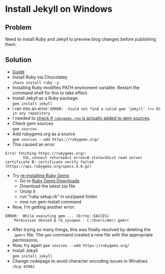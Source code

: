 # Install Jekyll on Windows

## Problem

Need to install Ruby and Jekyll to preview blog changes before publishing them.  

## Solution

- [Guide](http://jekyllrb.com/docs/windows/#installation)  
- Install Ruby via Chocolatey  
`choco install ruby -y`  
- Installing Ruby modifies PATH enviroment variable. Restart the command shell for this to take effect.
- Install Jekyll as a Ruby package.  
`gem install jekyll`  
- I ran into an error: `ERROR:  Could not find a valid gem 'jekyll' (>= 0) in any repository`  
- I needed to [check if `rubygems.rog` is actually added to gem sources](http://stackoverflow.com/a/9962847/463).  
- Check gem sources  
`gem sources`  
- Add rubygems.org as a source   
`gem sources --add https://rubygems.org/`  
- This caused an error  
```
Error fetching https://rubygems.org/:  
        SSL_connect returned=1 errno=0 state=SSLv3 read server certificate B: certificate verify failed (https://api.rubygems.org/specs.4.8.gz)
```
- Try [re-installing Ruby Gems](http://stackoverflow.com/a/27641786/463)  
    - Go to [Ruby Gems Downloads](http://rubygems.org/pages/download)
    - Download the latest zip file
    - Unzip it
    - run "ruby setup.rb" in unzipped folder
    - now run gem install command
- Now, I'm getting another error:  
```
ERROR:  While executing gem ... (Errno::EACCES)
    Permission denied @ rb_sysopen - C:/Users/Amr/.gemrc
```
- After trying so many things, this was finally resolved by deleting the `.gemrc` file. The `gem` command created a new file with the appropriate permissions.  
- Now, try again `gem sources --add https://rubygems.org/`  
- Install Jekyll  
`gem install jekyll`
- Change codepage to avoid character encoding issues in Windows  
`chcp 65001`  
